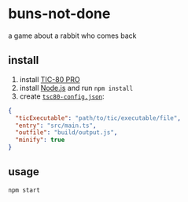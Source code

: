 # buns-not-done
a game about a rabbit who comes back

## install
1. install [TIC-80 PRO](https://tic80.com/)
2. install [Node.js](https://nodejs.org/) and run `npm install`
3. create [`tsc80-config.json`](https://github.com/scambier/tic80-typescript?tab=readme-ov-file#configuration):
```json
{
  "ticExecutable": "path/to/tic/executable/file",
  "entry": "src/main.ts",
  "outfile": "build/output.js",
  "minify": true
}
```

## usage
```
npm start
```
